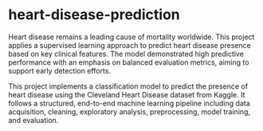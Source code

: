 # heart-disease-prediction

Heart disease remains a leading cause of mortality worldwide. This project applies a supervised learning approach to predict heart disease presence based on key clinical features. The model demonstrated high predictive performance with an emphasis on balanced evaluation metrics, aiming to support early detection efforts.

This project implements a classification model to predict the presence of heart disease using the Cleveland Heart Disease dataset from Kaggle. It follows a structured, end-to-end machine learning pipeline including data acquisition, cleaning, exploratory analysis, preprocessing, model training, and evaluation.
